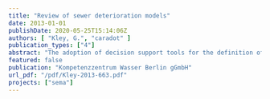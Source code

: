 ```yaml
---
title: "Review of sewer deterioration models"
date: 2013-01-01
publishDate: 2020-05-25T15:14:06Z
authors: [ "Kley, G.", "caradot" ]
publication_types: ["4"]
abstract: "The adoption of decision support tools for the definition of cost-effective strategies is seen to gain more importance in the coming years. This development is due for one part to the general degradation of the existing systems and for the other part to changes into the regulations and demands for more transparency in decision-making (Ana and Bauwens, 2007). A key element of decision support systems is the ability to assess and predict the remaining life of the assets (Marlow et al., 2009). For this purpose, deterioration models have been developed to understand and describe the sewer aging based on available CCTV inspections and a list of factors that influence the deterioration. This report first describes the potential sewer deterioration factors and analyzes a panel of literature case studies regarding the relevance of each factor on sewer deterioration. Results are hardly directly comparable, because of the different construction practices, historical backgrounds and environmental conditions of the networks investigated. However, some trends regarding the most significant factors may be identified. In most studies, the construction year and the material seem to be the most relevant factor to explain sewer aging. Pipe size, depth, location and sewer function show generally a medium significance on sewer deterioration. Pipe slope was found to have a low significance for the structural deterioration, but a high relevance on the hydraulic deterioration. The effect of other factors as pipe shape, pipe length, soil type, sewer bedding, presence of trees, installation method, standard of workmanship, joint type, and ground water level have been highlighted but rarely or never investigated. On a second step, this report presents three main approaches for sewer deterioration modeling: deterministic, statistical and artificial intelligence based models. The models can be further categorized into pipe group and pipe level models (Ana and Bauwens, 2010). Pipe group models (e.g. Cohort survival or Markov) can be used to predict the condition of a group of sewers or cohorts and are useful to support strategic asset management, i.e. the definition of long term strategies and budget requirements. These models enable to evaluate the efficiency of several scenarios at the network scale. Pipe level models (e.g. regression, discriminant analysis, neural networks) can be used to simulate the condition of each single pipe. They may be useful to set priorities and justify asset management operations. Pipe level models are tools that can support the utilities in the short and mid-term planning and determine at a finer resolution how, when, and where to rehabilitate sewers. Literature results indicate that cohort survival and Markov models are two useful approaches for modeling the degradation of pipe groups. However, the quality of prediction of these models depends highly on the availability of a large amount of inspection data. Extensive datasets are required to create representative sewer groups (cohorts) with sufficient inspected sewers in each condition state. Regression and Discriminant Analysis were tested on several case studies but showed pretty low prediction performances. Three main reasons could be (i) the non-validity of model assumptions, (ii) the biased distribution of the datasets in terms of number of samples for each condition state and (iii) the lack of data for important deterioration factors. Neural networks have proven to be successful tools for the prediction of the deterioration of individual pipes. However, they require (i) relatively complex and time-consuming training processes and (ii) extensive datasets of CCTV inspection and deterioration factors. Only very few case studies intended to evaluate the quality of prediction of these deterioration models. Furthermore, validation results are often contradictory and hardly comparable since (i) the data available for model calibration differ (percentage of CCTV available, type of deterioration factors available) and (ii) the metrics of the methodologies used to assess the quality of prediction differ. Thus, there is still no clear conclusion about the best modeling approach depending on the modeling purpose (pipe group or pipe level). There is also no clear conclusion regarding the quality of prediction that can be reached since in most case studies only a few percentages of CCTV data were available and many data regarding potential deterioration factors were missing. Further research work is needed in order to (i) identify the most appropriate modeling approach depending on the modeling purpose, (ii) understand the influence of CCTV data availability on the modeling results, (iii) analyze the influence of input data uncertainty (CCTV and deterioration factors) on the modeling processes and (iv) find out the optimum input data requirement (availability of CCTV data and deterioration factors) for model calibration."
featured: false
publication: "Kompetenzzentrum Wasser Berlin gGmbH"
url_pdf: "/pdf/Kley-2013-663.pdf"
projects: ["sema"]
---
```


